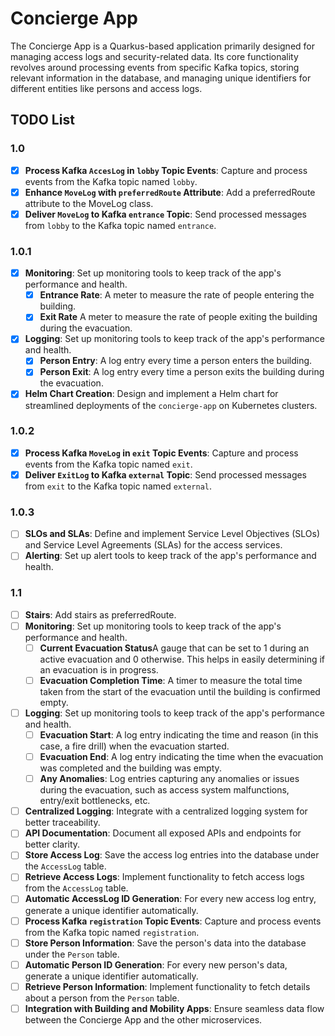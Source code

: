 # Concierge App

The Concierge App is a Quarkus-based application primarily designed for managing access logs and security-related data. Its core functionality revolves around processing events from specific Kafka topics, storing relevant information in the database, and managing unique identifiers for different entities like persons and access logs.

## TODO List
### 1.0
- [X] **Process Kafka `AccesLog` in `lobby` Topic Events**: Capture and process events from the Kafka topic named `lobby`.
- [X] **Enhance `MoveLog` with `preferredRoute` Attribute**: Add a preferredRoute attribute to the MoveLog class.
- [X] **Deliver `MoveLog` to Kafka `entrance` Topic**: Send processed messages from `lobby` to the Kafka topic named `entrance`.
### 1.0.1
- [X] **Monitoring**: Set up monitoring tools to keep track of the app's performance and health.
  - [X] **Entrance Rate**: A meter to measure the rate of people entering the building.
  - [X] **Exit Rate** A meter to measure the rate of people exiting the building during the evacuation.
- [X] **Logging**: Set up monitoring tools to keep track of the app's performance and health.
  - [X] **Person Entry**: A log entry every time a person enters the building.
  - [X] **Person Exit**: A log entry every time a person exits the building during the evacuation.
- [X] **Helm Chart Creation**: Design and implement a Helm chart for streamlined deployments of the `concierge-app` on Kubernetes clusters.
### 1.0.2
- [X] **Process Kafka `MoveLog` in `exit` Topic Events**: Capture and process events from the Kafka topic named `exit`.
- [X] **Deliver `ExitLog` to Kafka `external` Topic**: Send processed messages from `exit` to the Kafka topic named `external`.
### 1.0.3
- [ ] **SLOs and SLAs**: Define and implement Service Level Objectives (SLOs) and Service Level Agreements (SLAs) for the access services.
- [ ] **Alerting**: Set up alert tools to keep track of the app's performance and health.
### 1.1
- [ ] **Stairs**: Add stairs as preferredRoute.
- [ ] **Monitoring**: Set up monitoring tools to keep track of the app's performance and health.
   - [ ] **Current Evacuation Status**A gauge that can be set to 1 during an active evacuation and 0 otherwise. This helps in easily determining if an evacuation is in progress.
  - [ ] **Evacuation Completion Time**: A timer to measure the total time taken from the start of the evacuation until the building is confirmed empty.
- [ ] **Logging**: Set up monitoring tools to keep track of the app's performance and health.
  - [ ] **Evacuation Start**: A log entry indicating the time and reason (in this case, a fire drill) when the evacuation started.
  - [ ] **Evacuation End**: A log entry indicating the time when the evacuation was completed and the building was empty.
  - [ ] **Any Anomalies**: Log entries capturing any anomalies or issues during the evacuation, such as access system malfunctions, entry/exit bottlenecks, etc.
- [ ] **Centralized Logging**: Integrate with a centralized logging system for better traceability.
- [ ] **API Documentation**: Document all exposed APIs and endpoints for better clarity.
- [ ] **Store Access Log**: Save the access log entries into the database under the `AccessLog` table.
- [ ] **Retrieve Access Logs**: Implement functionality to fetch access logs from the `AccessLog` table.
- [ ] **Automatic AccessLog ID Generation**: For every new access log entry, generate a unique identifier automatically.
- [ ] **Process Kafka `registration` Topic Events**: Capture and process events from the Kafka topic named `registration`.
- [ ] **Store Person Information**: Save the person's data into the database under the `Person` table.
- [ ] **Automatic Person ID Generation**: For every new person's data, generate a unique identifier automatically.
- [ ] **Retrieve Person Information**: Implement functionality to fetch details about a person from the `Person` table.
- [ ] **Integration with Building and Mobility Apps**: Ensure seamless data flow between the Concierge App and the other microservices.
